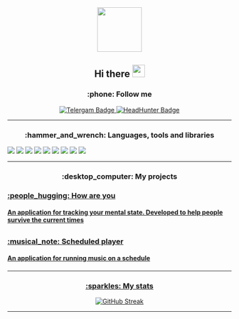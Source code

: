 
<div id="header" align="center">
  <img src="https://media.giphy.com/media/llarwdtFqG63IlqUR1/giphy.gif" width="100"/>
  <h2>Hi there
  <img src="https://github.com/blackcater/blackcater/raw/main/images/Hi.gif" height="28"/></h2>
</div>


<div id="badges" align="center">
<h3  align="center">:phone: Follow me </h3>
  <a href="https://t.me/antuere">
   <img src="https://img.shields.io/badge/Telergam-blue?style=for-the-badge&logo=telegram&logoColor=white" alt="Telergam Badge"/>
  </a>
  <a href="https://rostov.hh.ru/resume/580e4db8ff0b5d83f00039ed1f58534e513653">
  <img src="https://img.shields.io/badge/HeadHunter-red?style=for-the-badge&logo=Hack Club&logoColor=white" alt="HeadHunter Badge"/>
  </a>
</div>

---

<h3  align="center">:hammer_and_wrench: Languages, tools and libraries </h3>
<div id="tools">
 <img src="https://img.shields.io/badge/Kotlin-8A2BE2?style=for-the-badge&logo=Kotlin&logoColor=white"/>
 <img src="https://img.shields.io/badge/Java-FF8C00?style=for-the-badge&logo=Java&logoColor=white"/>
 <img src= "https://img.shields.io/badge/sqlite-%2307405e.svg?style=for-the-badge&logo=sqlite&logoColor=white"/>
 <img src="https://img.shields.io/badge/Android Studio-green?style=for-the-badge&logo=Android studio&logoColor=white"/>
 <img src="https://img.shields.io/badge/Room-778899?style=for-the-badge&logo=Conventional Commits&logoColor=white"/>
 <img src="https://img.shields.io/badge/Retrofit-778899?style=for-the-badge&logo=Conventional Commits&logoColor=white"/>
 <img src="https://img.shields.io/badge/Hilt-778899?style=for-the-badge&logo=Conventional Commits&logoColor=white"/>
 <img src="https://img.shields.io/badge/Glide-778899?style=for-the-badge&logo=Conventional Commits&logoColor=white"/>
 <img src="https://img.shields.io/badge/ExoPlayer-778899?style=for-the-badge&logo=Conventional Commits&logoColor=white"/>
</div>


---

 <h3  align="center">:desktop_computer: My projects </h3>
  <h3>
   <a href="https://github.com/antuere/HowAreYou"/>
   :people_hugging: How are you
  </h3>
  <h4>An application for tracking your mental state. Developed to help people survive the current times</h4>
  
<h2/>

 <h3>
   <a href="https://github.com/antuere/MusicApp"/>
  :musical_note: Scheduled player
  </h3>
  <h4>An application for running music on a schedule</h4>
  
<h4/>
  
---
<h3  align="center">:sparkles: My stats </h3>
<div id="stats" align="center">

[![GitHub Streak](http://github-readme-streak-stats.herokuapp.com?user=antuere&border_radius=45)](https://git.io/streak-stats)

</div>

---



